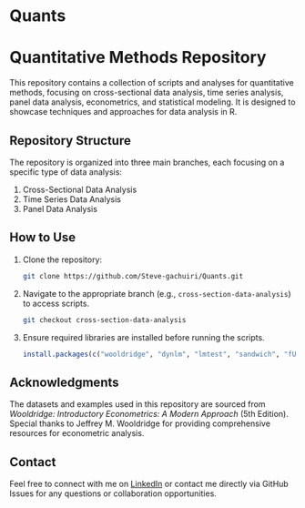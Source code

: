 # Quants
# Quantitative Methods Repository

This repository contains a collection of scripts and analyses for quantitative methods, focusing on cross-sectional data analysis, time series analysis, panel data analysis, econometrics, and statistical modeling. It is designed to showcase techniques and approaches for data analysis in R.

## Repository Structure
The repository is organized into three main branches, each focusing on a specific type of data analysis:

1. Cross-Sectional Data Analysis
2. Time Series Data Analysis
3. Panel Data Analysis

## How to Use
1. Clone the repository:
   ```bash
   git clone https://github.com/Steve-gachuiri/Quants.git
   ```
2. Navigate to the appropriate branch (e.g., `cross-section-data-analysis`) to access scripts.
   ```bash
   git checkout cross-section-data-analysis
   ```
3. Ensure required libraries are installed before running the scripts.
   ```R
   install.packages(c("wooldridge", "dynlm", "lmtest", "sandwich", "fUnitRoots", "tidyverse"...))
   ```

## Acknowledgments
The datasets and examples used in this repository are sourced from *Wooldridge: Introductory Econometrics: A Modern Approach* (5th Edition). Special thanks to Jeffrey M. Wooldridge for providing comprehensive resources for econometric analysis.


## Contact
Feel free to connect with me on [LinkedIn](https://www.linkedin.com/in/stephen-gachuiri-860913113/) or contact me directly via GitHub Issues for any questions or collaboration opportunities.
